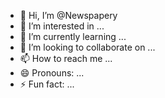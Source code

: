 - 👋 Hi, I’m @Newspapery
- 👀 I’m interested in ...
- 🌱 I’m currently learning ...
- 💞️ I’m looking to collaborate on ...
- 📫 How to reach me ...
- 😄 Pronouns: ...
- ⚡ Fun fact: ...

<!---
Newspapery/Newspapery is a ✨ special ✨ repository because its `README.md` (this file) appears on your GitHub profile.
You can click the Preview link to take a look at your changes.
--->
